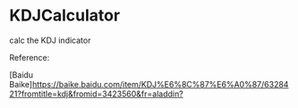 # KDJCalculator
calc the KDJ indicator

Reference:

[Baidu Baike]<https://baike.baidu.com/item/KDJ%E6%8C%87%E6%A0%87/6328421?fromtitle=kdj&fromid=3423560&fr=aladdin?>
